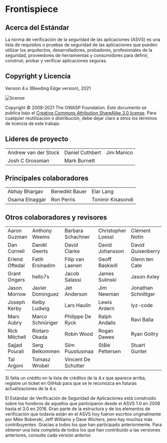 # Frontispiece

## Acerca del Estándar

La norma de verificación de la seguridad de las aplicaciones (ASVS) es una lista de requisitos o pruebas de seguridad de las aplicaciones que pueden utilizar los arquitectos, desarrolladores, probadores, profesionales de la seguridad, proveedores de herramientas y consumidores para definir, construir, probar y verificar aplicaciones seguras.

## Copyright y Licencia

Version 4.x (Bleeding Edge version), 2021

![license](../images/license.png)

Copyright © 2008-2021 The OWASP Foundation. Este documento se publica bajo el [Creative Commons Attribution ShareAlike 3.0 license](https://creativecommons.org/licenses/by-sa/3.0/). Para cualquier reutilización o distribución, debe dejar claro a otros los términos de licencia de este trabajo.

## Líderes de proyecto

|                      	|                 	|            	|
|----------------------	|-----------------	|------------	|
| Andrew van der Stock 	| Daniel Cuthbert 	| Jim Manico 	|
| Josh C Grossman      	| Mark Burnett    	|            	|

## Principales colaboradores

|                	|                	|                   	|
|----------------	|----------------	|-------------------	|
| Abhay Bhargav  	| Benedikt Bauer 	| Elar Lang         	|
| Osama Elnaggar 	| Ron Perris     	| Tonimir Kisasondi 	|

## Otros colaboradores y revisores

|                	|                  	|                     	|                    	|                     	|
|----------------	|------------------	|---------------------	|--------------------	|---------------------	|
| Aaron Guzman   	| Anthony Weems    	| Barbara Schachner   	| Christopher Loessl 	| Clément Notin       	|
| Dan Cornell    	| Daniël Geerts    	| David Clarke        	| David Johansson    	| David Quisenberry   	|
| Erlend Oftedal 	| Fatih Ersinadim  	| Filip van Laenen    	| Geoff Baskwill     	| Glenn ten Cate      	|
| Grant Ongers   	| hello7s          	| Jacob Salassi       	| James Sulinski     	| Jason Axley         	|
| Jason Morrow   	| Javier Dominguez 	| Jet Anderson        	| Jim Newman         	| Jonathan Schnittger 	|
| Joseph Kerby   	| Kelby Ludwig     	| Lars Haulin         	| Lewis Ardern       	| lyz-code            	|
| Marc Aubry     	| Marco Schnüriger 	| Philippe De Ryck    	| Ralph Andalis      	| Ravi Balla          	|
| Rick Mitchell  	| Riotaro Okada    	| Robin Wood          	| Rogan Dawes        	| Ryan Goltry         	|
| Sajjad Pourali 	| Serg Belkommen   	| Siim Puustusmaa     	| Ståle Pettersen    	| Stuart Gunter       	|
| Tal Argoni     	| Tomasz Wrobel    	| Vincent De Schutter 	|                    	|                     	|

Si falta un crédito en la lista de créditos de la 4.x que aparece arriba, registre un ticket en GitHub para que se le reconozca en futuras actualizaciones de la 4.x.

El Estándar de Verificación de Seguridad de Aplicaciones está construido sobre los hombros de aquellos que participaron desde el ASVS 1.0 en 2008 hasta el 3.0 en 2016. Gran parte de la estructura y de los elementos de verificación que todavía están en el ASVS hoy fueron escritos originalmente por Mike Boberski, Jeff Williams y Dave Wichers, pero hay muchos más contribuyentes. Gracias a todos los que han participado anteriormente. Para obtener una lista completa de todos los que han contribuido a las versiones anteriores, consulte cada versión anterior.